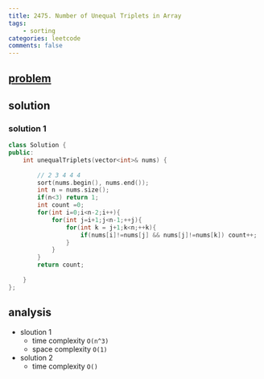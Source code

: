 ```yaml
---
title: 2475. Number of Unequal Triplets in Array
tags:
    - sorting
categories: leetcode
comments: false
---
```



## [problem](https://leetcode.com/problems/number-of-unequal-triplets-in-array/)

## solution
### solution 1 
```c++
class Solution {
public:
    int unequalTriplets(vector<int>& nums) {
        
        // 2 3 4 4 4
        sort(nums.begin(), nums.end());
        int n = nums.size();
        if(n<3) return 1;
        int count =0;
        for(int i=0;i<n-2;i++){
            for(int j=i+1;j<n-1;++j){
                for(int k = j+1;k<n;++k){
                    if(nums[i]!=nums[j] && nums[j]!=nums[k]) count++;
                }
            }
        }
        return count;
        
    }
};
```


## analysis
- sloution 1
    - time complexity `O(n^3)`
    - space complexity `O(1)`
- solution 2
    - time complexity `O()`